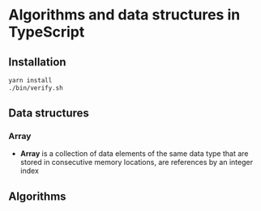 # Algorithms and data structures in TypeScript

## Installation

```bash
yarn install
./bin/verify.sh
```

## Data structures

### Array

- **Array** is a collection of data elements of the same data type that are stored in
  consecutive memory locations, are references by an integer index

## Algorithms
